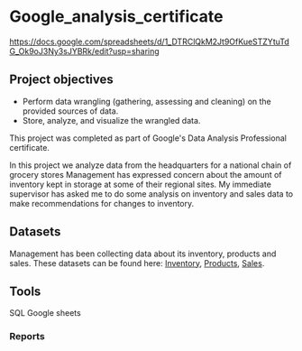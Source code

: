 # Google_analysis_certificate
https://docs.google.com/spreadsheets/d/1_DTRClQkM2Jt9OfKueSTZYtuTdG_Ok9oJ3Ny3sJYBRk/edit?usp=sharing

## Project objectives

* Perform data wrangling (gathering, assessing and cleaning) on the provided sources of data.
* Store, analyze, and visualize the wrangled data.

This project was completed as part of Google's Data Analysis Professional certificate.

In this project we analyze data from the headquarters for a national chain of grocery stores
Management has expressed concern about the amount of inventory kept in storage at some of their regional sites. 
My immediate supervisor has asked me to do some analysis on inventory and sales data to make recommendations for changes to inventory.

## Datasets
Management has been collecting data about its inventory, products and sales. These datasets can be found here: [Inventory](https://drive.google.com/u/0/uc?id=1FCo85-_jwlOkqucuiizlP3WyCEu1uXBH&export=download), [Products](https://drive.google.com/u/0/uc?id=1Qm1FFskt30Cc1I8XbptukBnT3T1ZHeJ-&export=download), [Sales](https://drive.google.com/u/0/uc?id=1hQ3_EqXPANEPhyY-VDKa9LTuB73E_DVT&export=download). 

## Tools
SQL
Google sheets

### Reports



